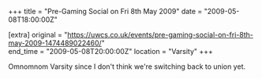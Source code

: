 +++
title = "Pre-Gaming Social on Fri 8th May 2009"
date = "2009-05-08T18:00:00Z"

[extra]
original = "https://uwcs.co.uk/events/pre-gaming-social-on-fri-8th-may-2009-1474489022460/"    
end_time = "2009-05-08T20:00:00Z"
location = "Varsity"
+++

Omnomnom Varsity since I don't think we're switching back to union yet.

